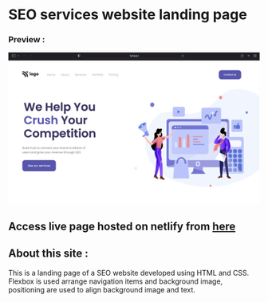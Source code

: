 # SEO services website landing page

### Preview : 
![Image](https://github.com/suryauppalapati/SEO-services-landing-page/blob/main/assets/output.png)

## Access live page hosted on netlify from [here](https://seo-services-landing-page.netlify.app/)

## About this site :
This is a landing page of a SEO website developed using HTML and CSS. Flexbox is used arrange navigation items and background image, positioning are used to align background image and text.
